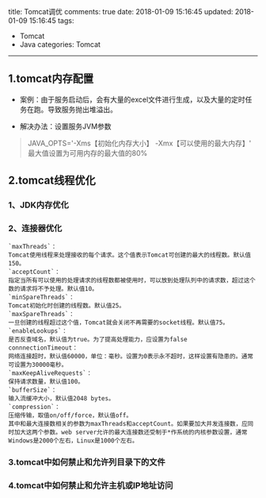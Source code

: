 title: Tomcat调优
comments: true
date: 2018-01-09 15:16:45
updated: 2018-01-09 15:16:45
tags:
  - Tomcat
  - Java
categories: Tomcat
---

## 1.tomcat内存配置
* 案例：由于服务启动后，会有大量的excel文件进行生成，以及大量的定时任务在跑。导致服务抛出堆溢出。

* 解决办法：设置服务JVM参数
> JAVA_OPTS='-Xms【初始化内存大小】 -Xmx【可以使用的最大内存】'
> 最大值设置为可用内存的最大值的80%

## 2.tomcat线程优化
### 1、JDK内存优化
### 2、连接器优化
    `maxThreads`：
    Tomcat使用线程来处理接收的每个请求。这个值表示Tomcat可创建的最大的线程数。默认值150。
    `acceptCount`：
    指定当所有可以使用的处理请求的线程数都被使用时，可以放到处理队列中的请求数，超过这个数的请求将不予处理。默认值10。
    `minSpareThreads`：
    Tomcat初始化时创建的线程数。默认值25。
    `maxSpareThreads`：
    一旦创建的线程超过这个值，Tomcat就会关闭不再需要的socket线程。默认值75。
    `enableLookups`：
    是否反查域名，默认值为true。为了提高处理能力，应设置为false
    connnectionTimeout：
    网络连接超时，默认值60000，单位：毫秒。设置为0表示永不超时，这样设置有隐患的。通常可设置为30000毫秒。
    `maxKeepAliveRequests`：
    保持请求数量，默认值100。
    `bufferSize`：
    输入流缓冲大小，默认值2048 bytes。
    `compression`：
    压缩传输，取值on/off/force，默认值off。
    其中和最大连接数相关的参数为maxThreads和acceptCount。如果要加大并发连接数，应同时加大这两个参数。web server允许的最大连接数还受制于*作系统的内核参数设置，通常Windows是2000个左右，Linux是1000个左右。
### 3.tomcat中如何禁止和允许列目录下的文件
### 4.tomcat中如何禁止和允许主机或IP地址访问
